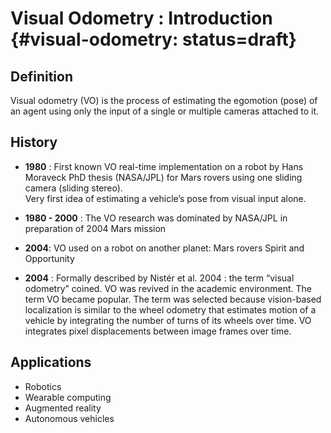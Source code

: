 # Visual Odometry : Introduction {#visual-odometry: status=draft}

## Definition
Visual odometry (VO) is the process of estimating the egomotion (pose) of an agent using only the input of a single or multiple cameras attached to it. 

## History

* **1980** : First known VO real-time implementation on a robot by Hans Moraveck PhD thesis 
            (NASA/JPL) for Mars rovers using one sliding camera (sliding stereo).  
            Very first idea of estimating a vehicle’s pose from visual input alone.
* **1980 - 2000** : The VO research was dominated by NASA/JPL in preparation of 2004 Mars mission 
* **2004**: VO used on a robot on another planet: Mars rovers Spirit and Opportunity 

* **2004**  :   Formally described by Nistér et al. 2004 : the term “visual odometry” coined.
               VO was revived in the academic environment. The term VO became popular.
               The term was selected because vision-based localization is similar to the wheel 
               odometry that estimates motion of a vehicle by integrating the number of turns of its 
               wheels over time.
               VO integrates pixel displacements between image frames over time.

## Applications

* Robotics
* Wearable computing
* Augmented reality
* Autonomous vehicles
